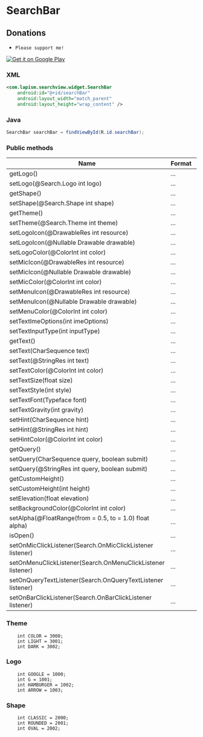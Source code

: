 # SearchBar

## Donations

 - `Please support me!`

<a href="https://www.paypal.me/lapism">
  <img alt="Get it on Google Play"
       src="https://github.com/lapism/SearchView/blob/master/images/donate.png" />
</a>

### XML
```xml
<com.lapism.searchview.widget.SearchBar
    android:id="@+id/searchBar"
    android:layout_width="match_parent"
    android:layout_height="wrap_content" />
```

### Java
```java
SearchBar searchBar = findViewById(R.id.searchBar);
```

### Public methods
| Name | Format | Default | Description
| ------ | ------ |  ------ |------ |
| getLogo() | ... | ... | ...
| setLogo(@Search.Logo int logo) | ... | ... | ...
| getShape() | ... | ... | ...
| setShape(@Search.Shape int shape) | ... | ... | ...
| getTheme() | ... | ... | ...
| setTheme(@Search.Theme int theme) | ... | ... | ...
| setLogoIcon(@DrawableRes int resource) | ... | ... | ...
| setLogoIcon(@Nullable Drawable drawable) | ... | ... | ...
| setLogoColor(@ColorInt int color) | ... | ... | ...
| setMicIcon(@DrawableRes int resource) | ... | ... | ...
| setMicIcon(@Nullable Drawable drawable) | ... | ... | ...
| setMicColor(@ColorInt int color) | ... | ... | ...
| setMenuIcon(@DrawableRes int resource) | ... | ... | ...
| setMenuIcon(@Nullable Drawable drawable) | ... | ... | ...
| setMenuColor(@ColorInt int color) | ... | ... | ...
| setTextImeOptions(int imeOptions) | ... | ... | ...
| setTextInputType(int inputType) | ... | ... | ...
| getText() | ... | ... | ...
| setText(CharSequence text) | ... | ... | ...
| setText(@StringRes int text) | ... | ... | ...
| setTextColor(@ColorInt int color) | ... | ... | ...
| setTextSize(float size) | ... | ... | ...
| setTextStyle(int style) | ... | ... | ...
| setTextFont(Typeface font) | ... | ... | ...
| setTextGravity(int gravity) | ... | ... | ...
| setHint(CharSequence hint) | ... | ... | ...
| setHint(@StringRes int hint) | ... | ... | ...
| setHintColor(@ColorInt int color) | ... | ... | ...
| getQuery() | ... | ... | ...
| setQuery(CharSequence query, boolean submit) | ... | ... | ...
| setQuery(@StringRes int query, boolean submit) | ... | ... | ...
| getCustomHeight() | ... | ... | ...
| setCustomHeight(int height) | ... | ... | ...
| setElevation(float elevation) | ... | ... | ...
| setBackgroundColor(@ColorInt int color) | ... | ... | ...
| setAlpha(@FloatRange(from = 0.5, to = 1.0) float alpha) | ... | ... | ...
| isOpen() | ... | ... | ...
| setOnMicClickListener(Search.OnMicClickListener listener) | ... | ... | ...
| setOnMenuClickListener(Search.OnMenuClickListener listener) | ... | ... | ...
| setOnQueryTextListener(Search.OnQueryTextListener listener) | ... | ... | ...
| setOnBarClickListener(Search.OnBarClickListener listener) | ... | ... | ...

### Theme
        int COLOR = 3000;
        int LIGHT = 3001;
        int DARK = 3002;
### Logo
        int GOOGLE = 1000;
        int G = 1001;
        int HAMBURGER = 1002;
        int ARROW = 1003;
### Shape
        int CLASSIC = 2000;
        int ROUNDED = 2001;
        int OVAL = 2002;




